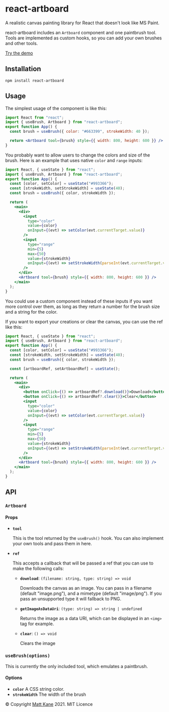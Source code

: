 # react-artboard

A realistic canvas painting library for React that doesn't look like MS Paint.

react-artboard includes an `Artboard` component and one paintbrush tool. Tools
are implemented as custom hooks, so you can add your own brushes and other tools.

[Try the demo](https://react-artboard.netlify.app/)

## Installation

```shell
npm install react-artboard
```

## Usage

The simplest usage of the component is like this:

```jsx
import React from "react";
import { useBrush, Artboard } from "react-artboard";
export function App() {
  const brush = useBrush({ color: "#663399", strokeWidth: 40 });

  return <Artboard tool={brush} style={{ width: 800, height: 600 }} />;
}
```

You probably want to allow users to change the colors and size of the brush.
Here is an example that uses native `color` and `range` inputs:

```jsx
import React, { useState } from "react";
import { useBrush, Artboard } from "react-artboard";
export function App() {
  const [color, setColor] = useState("#993366");
  const [strokeWidth, setStrokeWidth] = useState(40);
  const brush = useBrush({ color, strokeWidth });

  return (
    <main>
      <div>
        <input
          type="color"
          value={color}
          onInput={(evt) => setColor(evt.currentTarget.value)}
        />
        <input
          type="range"
          min={5}
          max={50}
          value={strokeWidth}
          onInput={(evt) => setStrokeWidth(parseInt(evt.currentTarget.value))}
        />
      </div>
      <Artboard tool={brush} style={{ width: 800, height: 600 }} />
    </main>
  );
}
```

You could use a custom component instead of these inputs if you want more
control over them, as long as they return a number for the brush size and a
string for the color.

If you want to export your creations or clear the canvas, you can use the ref
like this:

```jsx
import React, { useState } from "react";
import { useBrush, Artboard } from "react-artboard";
export function App() {
  const [color, setColor] = useState("#993366");
  const [strokeWidth, setStrokeWidth] = useState(40);
  const brush = useBrush({ color, strokeWidth });

  const [artboardRef, setArtboardRef] = useState();

  return (
    <main>
      <div>
        <button onClick={() => artboardRef?.download()}>Download</button>
        <button onClick={() => artboardRef?.clear()}>Clear</button>
        <input
          type="color"
          value={color}
          onInput={(evt) => setColor(evt.currentTarget.value)}
        />
        <input
          type="range"
          min={5}
          max={50}
          value={strokeWidth}
          onInput={(evt) => setStrokeWidth(parseInt(evt.currentTarget.value))}
        />
      </div>
      <Artboard tool={brush} style={{ width: 800, height: 600 }} />
    </main>
  );
}
```

## API

### `Artboard`

#### Props

- **`tool`**

  This is the tool returned by the `useBrush()` hook. You can also implement your own tools and pass them in here.

- **`ref`**

  This accepts a callback that will be passed a ref that you can use to make the following calls:

    - **`download`**: `(filename: string, type: string) => void`
      
      Downloads the canvas as an image. You can pass in a filename (default "image.png"), and a mimetype (default "image/png"). If you pass an unsupported type it will fallback to PNG.
    - **`getImageAsDataUri`**: `(type: string) => string | undefined`

      Returns the image as a data URI, which can be displayed in an `<img>` tag for example.
    - **`clear`**: `() => void`
        
      Clears the image

### `useBrush(options)`

This is currently the only included tool, which emulates a paintbrush. 

#### Options
- **`color`** A CSS string color.
- **`strokeWidth`** The width of the brush


© Copyright [Matt Kane](https://mk.gg) 2021. MIT Licence